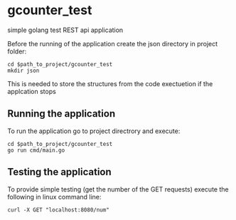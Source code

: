 # gcounter_test

simple golang test REST api application

Before the running of the application create the json directory in project folder:
```
cd $path_to_project/gcounter_test
mkdir json 
```
This is needed to store the structures from the code exectuetion if the applcation stops

## Running the application
To run the application go to project directrory and execute:
```
cd $path_to_project/gcounter_test
go run cmd/main.go
```

## Testing the application
To provide simple testing (get the number of the GET requests) execute the following in linux command line:
```
curl -X GET "localhost:8080/num"
```

